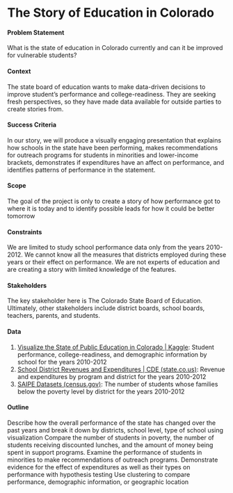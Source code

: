 # The Story of Education in Colorado

#### Problem Statement
What is the state of education in Colorado currently and can it be improved for vulnerable students?

#### Context
The state board of education wants to make data-driven decisions to improve student’s performance and college-readiness. They are seeking fresh perspectives, so they have made data available for outside parties to create stories from.

#### Success Criteria
In our story, we will produce a visually engaging presentation that explains how schools in the state have been performing, makes recommendations for outreach programs for students in minorities and lower-income brackets, demonstrates if expenditures have an affect on performance, and identifies patterns of performance in the statement.

#### Scope
The goal of the project is only to create a story of how performance got to where it is today and to identify possible leads for how it could be better tomorrow 

#### Constraints
We are limited to study school performance data only from the years 2010-2012. We cannot know all the measures that districts employed during these years or their effect on performance. We are not experts of education and are creating a story with limited knowledge of the features. 

#### Stakeholders
The key stakeholder here is The Colorado State Board of Education. Ultimately, other stakeholders include district boards, school boards, teachers, parents, and students.

#### Data
1. [Visualize the State of Public Education in Colorado | Kaggle](https://www.kaggle.com/competitions/visualize-the-state-of-education-in-colorado/data?select=2010_1YR_3YR_change.csv): Student performance, college-readiness, and demographic information by school for the years 2010-2012 
2. [School District Revenues and Expenditures | CDE (state.co.us)](http://www.cde.state.co.us/cdefinance/revexp): Revenue and expenditures by program and district for the years 2010-2012
3. [SAIPE Datasets (census.gov)](https://www.census.gov/programs-surveys/saipe/data/datasets.html): The number of students whose families below the poverty level by district for the years 2010-2012

#### Outline
Describe how the overall performance of the state has changed over the past years and break it down by districts, school level, type of school using visualization
Compare the number of students in poverty, the number of students receiving discounted lunches, and the amount of money being spent in support programs.
Examine the performance of students in minorities to make recommendations of outreach programs.
Demonstrate evidence for the effect of expenditures as well as their types on performance with hypothesis testing
Use clustering to compare performance, demographic information, or geographic location

